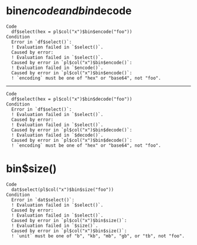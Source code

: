 # bin$encode and bin$decode

    Code
      df$select(hex = pl$col("x")$bin$encode("foo"))
    Condition
      Error in `df$select()`:
      ! Evaluation failed in `$select()`.
      Caused by error:
      ! Evaluation failed in `$select()`.
      Caused by error in `pl$col("x")$bin$encode()`:
      ! Evaluation failed in `$encode()`.
      Caused by error in `pl$col("x")$bin$encode()`:
      ! `encoding` must be one of "hex" or "base64", not "foo".

---

    Code
      df$select(hex = pl$col("x")$bin$decode("foo"))
    Condition
      Error in `df$select()`:
      ! Evaluation failed in `$select()`.
      Caused by error:
      ! Evaluation failed in `$select()`.
      Caused by error in `pl$col("x")$bin$decode()`:
      ! Evaluation failed in `$decode()`.
      Caused by error in `pl$col("x")$bin$decode()`:
      ! `encoding` must be one of "hex" or "base64", not "foo".

# bin$size()

    Code
      dat$select(pl$col("x")$bin$size("foo"))
    Condition
      Error in `dat$select()`:
      ! Evaluation failed in `$select()`.
      Caused by error:
      ! Evaluation failed in `$select()`.
      Caused by error in `pl$col("x")$bin$size()`:
      ! Evaluation failed in `$size()`.
      Caused by error in `pl$col("x")$bin$size()`:
      ! `unit` must be one of "b", "kb", "mb", "gb", or "tb", not "foo".

